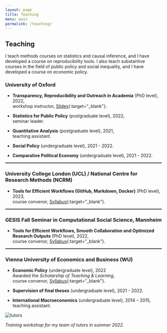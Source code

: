 ```yaml
---
layout: page
title: Teaching
menu: main
permalink: /teaching/
---
```


## Teaching

I teach methods courses on statistics and causal inference, and I have developed a course on reproducibility tools. I also teach substantive courses in the field of public policy and social inequality, and I have developed a course on economic policy. 

### University of Oxford
<p> </p>

- **Transparency, Reproducibility and Outreach in Academia** (PhD level), 2022, \
workshop instructor, [Slides](../assets/transparency-outreach-slides.html#1){:target="_blank"}.

- **Statistics for Public Policy** (postgraduate level), 2022, \
seminar leader.

- **Quantitative Analysis** (postgraduate level), 2021, \
teaching assistant.

- **Social Policy** (undergraduate level), 2021 - 2022.

- **Comparative Political Economy** (undergraduate level), 2021 - 2022.

<hr style="border:.25px solid grey">

### University College London (UCL) / National Centre for Research Methods (NCRM)
<p> </p>

- **Tools for Efficient Workflows (GitHub, Markdown, Docker)** (PhD level), 2023, \
course convenor, [Syllabus](https://www.ncrm.ac.uk/training/show.php?article=13069){:target="_blank"}.

<hr style="border:.25px solid grey">

### GESIS Fall Seminar in Computational Social Science, Mannheim
<p> </p>

- **Tools for Efficient Workflows, Smooth Collaboration and Optimized Research Outputs** (PhD level), 2022, \
course convenor, [Syllabus](https://www.gesis.org/fileadmin/upload/GESIS_Training/Syllabi_Methodenseminar/Fall_Seminar_2022/Fall_Seminar_2022_Week_1_Schulte-CloosLehner.pdf){:target="_blank"}.

<hr style="border:.25px solid grey">

### Vienna University of Economics and Business (WU)
<p> </p>

- **Economic Policy** (undergraduate level), 2022 \
Awarded the *Scholarship of Teaching & Learning*, \
course convenor, [Syllabus](../assets/Syllabus_5970_WiPol.pdf){:target="_blank"}.

- **Supervision of final theses** (undergraduate level), 2021 - 2022.

- **International Macroeconomics** (undergraduate level), 2014 – 2015, \
teaching assistant.
<p> </p>

![tutors](../assets/tutors.jpg)

*Training workshop for my team of tutors in summer 2022.*